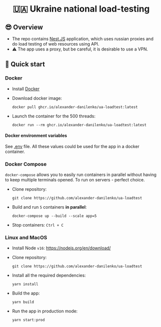 <h1 align="center">🇺🇦 Ukraine national load-testing</h1>

## 😎 Overview

- The repo contains [Nest.JS](https://nestjs.com) application, which uses russian proxies and do load testing of web resources using API.
- ⚠ The app uses a proxy, but be careful, it is desirable to use a VPN.

## 🚀 Quick start

### Docker

- Install [Docker](https://docker.com)

- Download docker image:

  ```shell
  docker pull ghcr.io/alexander-danilenko/ua-loadtest:latest
  ```

- Launch the container for the 500 threads:

  ```shell
  docker run --rm ghcr.io/alexander-danilenko/ua-loadtest:latest
  ```

#### Docker environment variables

See [.env](./.env) file. All these values could be used for the app in a docker container.

### Docker Compose

`docker-compose` allows you to easily run containers in parallel without having to keep multiple terminals opened. To run on servers - perfect choice.

- Clone repository:
  ```shell
  git clone https://github.com/alexander-danilenko/ua-loadtest
  ```

- Build and run `5` containers **in parallel**:

  ```shell
  docker-compose up --build --scale app=5
  ```

- Stop containers: `Ctrl + C`

### Linux and MacOS

- Install Node `v16`: https://nodejs.org/en/download/

- Clone repository:
  ```shell
  git clone https://github.com/alexander-danilenko/ua-loadtest
  ```

- Install all the required dependencies:
  ```shell
  yarn install
  ```
  
- Build the app:
  ```shell
  yarn build
  ```

- Run the app in production mode:
  ```shell
  yarn start:prod
  ```
